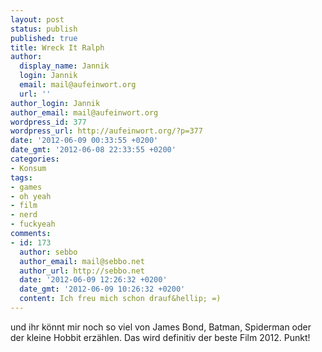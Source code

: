```yaml
---
layout: post
status: publish
published: true
title: Wreck It Ralph
author:
  display_name: Jannik
  login: Jannik
  email: mail@aufeinwort.org
  url: ''
author_login: Jannik
author_email: mail@aufeinwort.org
wordpress_id: 377
wordpress_url: http://aufeinwort.org/?p=377
date: '2012-06-09 00:33:55 +0200'
date_gmt: '2012-06-08 22:33:55 +0200'
categories:
- Konsum
tags:
- games
- oh yeah
- film
- nerd
- fuckyeah
comments:
- id: 173
  author: sebbo
  author_email: mail@sebbo.net
  author_url: http://sebbo.net
  date: '2012-06-09 12:26:32 +0200'
  date_gmt: '2012-06-09 10:26:32 +0200'
  content: Ich freu mich schon drauf&hellip; =)
---
```

<p>und ihr k&ouml;nnt mir noch so viel von James Bond, Batman, Spiderman oder der kleine Hobbit erz&auml;hlen. Das wird definitiv der beste Film 2012. Punkt!</p>
